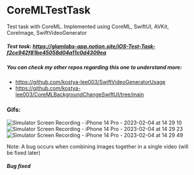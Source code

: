 # CoreMLTestTask
Test task with CoreML. Implemented using CoreML, SwiftUI, AVKit, CoreImage, SwiftVideoGenerator

##### Test task: https://glamlabs-app.notion.site/iOS-Test-Task-f2ce942f81be45058d04a11c0d4309ea

##### You can check my other repos regarding this one to understand more:
- https://github.com/kostya-lee003/SwiftVideoGeneratorUsage
- https://github.com/kostya-lee003/CoreMLBackgroundChangeSwiftUI/tree/main

### Gifs:
![Simulator Screen Recording - iPhone 14 Pro - 2023-02-04 at 14 29 10](https://user-images.githubusercontent.com/72404363/216760308-f2cf3722-8f31-4ef6-ae6f-5c92be56c2e1.gif)
![Simulator Screen Recording - iPhone 14 Pro - 2023-02-04 at 14 29 23](https://user-images.githubusercontent.com/72404363/216760319-63ee6a62-ed08-4219-a784-cef5cdcd9203.gif)
![Simulator Screen Recording - iPhone 14 Pro - 2023-02-04 at 14 29 49](https://user-images.githubusercontent.com/72404363/216760321-78982626-6e8a-494c-8b0f-240cedbe1edd.gif)

Note: A bug occurs when combining images together in a single video (will be fixed later)
#### *Bug fixed*
